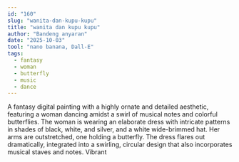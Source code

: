 ```yaml
---
id: "160"
slug: "wanita-dan-kupu-kupu"
title: "wanita dan kupu kupu"
author: "Bandeng anyaran"
date: "2025-10-03"
tool: "nano banana, Dall-E"
tags:
  - fantasy
  - woman
  - butterfly
  - music
  - dance
---
```

A fantasy digital painting with a highly ornate and detailed aesthetic, featuring a woman dancing amidst a swirl of musical notes and colorful butterflies. The woman is wearing an elaborate dress with intricate patterns in shades of black, white, and silver, and a white wide-brimmed hat. Her arms are outstretched, one holding a butterfly. The dress flares out dramatically, integrated into a swirling, circular design that also incorporates musical staves and notes. Vibrant

